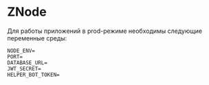 # ZNode

Для работы приложений в prod-режиме необходимы следующие переменные среды:

```dotenv
NODE_ENV=
PORT=
DATABASE_URL=
JWT_SECRET=
HELPER_BOT_TOKEN=
```

